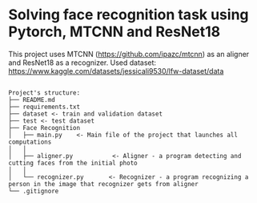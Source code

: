 # Solving face recognition task using Pytorch, MTCNN and ResNet18
This project uses MTCNN (https://github.com/ipazc/mtcnn) as an aligner and ResNet18 as a recognizer.
Used dataset: https://www.kaggle.com/datasets/jessicali9530/lfw-dataset/data

```

Project's structure:
├── README.md
├── requirements.txt
├── dataset <- train and validation dataset
├── test <- test dataset
├── Face Recognition
│   ├── main.py    <- Main file of the project that launches all computations
│   │
│   ├── aligner.py           <- Aligner - a program detecting and cutting faces from the initial photo
│   │
│   └── recognizer.py       <- Recognizer - a program recognizing a person in the image that recognizer gets from aligner
└── .gitignore

```
